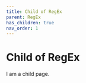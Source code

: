 ```yaml
---
title: Child of RegEx
parent: RegEx
has_children: true
nav_order: 1
---
```


# Child of RegEx

I am a child page.
